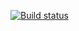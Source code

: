 [![Build status](https://ci.appveyor.com/api/projects/status/dk7gryj03hrjie07?svg=true)](https://ci.appveyor.com/project/Le-ha12/postmanecho)
